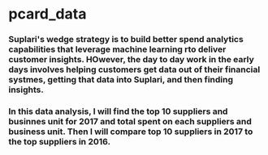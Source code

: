 # pcard_data
### Suplari's wedge strategy is to build better spend analytics capabilities that leverage machine learning rto deliver customer insights. HOwever, the day to day work in the early days involves helping customers get data out of their financial systmes, getting that data into Suplari, and then finding insights. 

### In this data analysis, I will find the top 10 suppliers and businnes unit for 2017 and total spent on each suppliers and business unit. Then I will compare top 10 suppliers in 2017 to the top suppliers in 2016.
